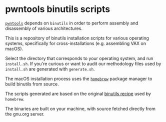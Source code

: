 # pwntools binutils scripts

[`pwntools`](https://pwntools.com) depends on `binutils` in order to perform assembly and disassembly of various architectures.

This is a repository of binutils installation scripts for various operating systems, specifically for cross-installations (e.g. assembling VAX on macOS).

Select the directory that corresponds to your operating system, and run `install.sh`.  If you're curious or want to audit our methodology files used by `install.sh` are generated with `generate.sh`.

The macOS installation process uses the [`homebrew`](https://brew.sh) package manager to build binutils from source.

The scripts generated are based on the original [binutils recipe](https://github.com/Homebrew/homebrew-core/blob/master/Formula/binutils.rb) used by `homebrew`.

The binaries are built on your machine, with source fetched directly from the gnu.org server.
